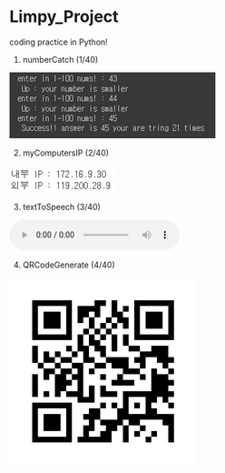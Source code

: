# Limpy_Project

coding practice in Python!

1. numberCatch (1/40)

![1.numberCatch](1_numberCatch(1_40)/numberCatch.JPG)


2. myComputersIP (2/40)

![2.myComsIP](2.myCompsIP/2.myCompsIP.jpg)

3. textToSpeech (3/40)

![3.textToSpeech](3.textToSpeech/secondTTS.mp3)

4. QRCodeGenerate (4/40)

![4.QRCodeGenerate](4.QRCodeGenerate/github_LimsWeb.png)

